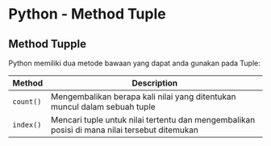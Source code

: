 # Python - Method Tuple
## Method Tupple
Python memiliki dua metode bawaan yang dapat anda gunakan pada Tuple:


| Method    | Description                                                                                  |
| --------- | -------------------------------------------------------------------------------------------- |
| `count()` | Mengembalikan berapa kali nilai yang ditentukan muncul dalam sebuah tuple                    |
| `index()` | Mencari tuple untuk nilai tertentu dan mengembalikan posisi di mana nilai tersebut ditemukan |
